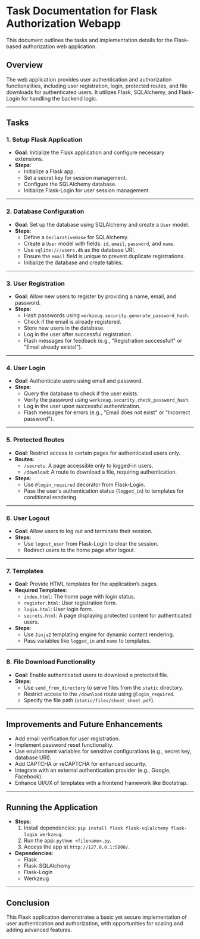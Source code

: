 # Task Documentation for Flask Authorization Webapp

This document outlines the tasks and implementation details for the Flask-based authorization web application.

## Overview
The web application provides user authentication and authorization functionalities, including user registration, login, protected routes, and file downloads for authenticated users. It utilizes Flask, SQLAlchemy, and Flask-Login for handling the backend logic.

---

## Tasks

### 1. **Setup Flask Application**
- **Goal**: Initialize the Flask application and configure necessary extensions.
- **Steps**:
  - Initialize a Flask app.
  - Set a secret key for session management.
  - Configure the SQLAlchemy database.
  - Initialize Flask-Login for user session management.

---

### 2. **Database Configuration**
- **Goal**: Set up the database using SQLAlchemy and create a `User` model.
- **Steps**:
  - Define a `DeclarativeBase` for SQLAlchemy.
  - Create a `User` model with fields: `id`, `email`, `password`, and `name`.
  - Use `sqlite:///users.db` as the database URI.
  - Ensure the `email` field is unique to prevent duplicate registrations.
  - Initialize the database and create tables.

---

### 3. **User Registration**
- **Goal**: Allow new users to register by providing a name, email, and password.
- **Steps**:
  - Hash passwords using `werkzeug.security.generate_password_hash`.
  - Check if the email is already registered.
  - Store new users in the database.
  - Log in the user after successful registration.
  - Flash messages for feedback (e.g., "Registration successful!" or "Email already exists!").

---

### 4. **User Login**
- **Goal**: Authenticate users using email and password.
- **Steps**:
  - Query the database to check if the user exists.
  - Verify the password using `werkzeug.security.check_password_hash`.
  - Log in the user upon successful authentication.
  - Flash messages for errors (e.g., "Email does not exist" or "Incorrect password").

---

### 5. **Protected Routes**
- **Goal**: Restrict access to certain pages for authenticated users only.
- **Routes**:
  - `/secrets`: A page accessible only to logged-in users.
  - `/download`: A route to download a file, requiring authentication.
- **Steps**:
  - Use `@login_required` decorator from Flask-Login.
  - Pass the user's authentication status (`logged_in`) to templates for conditional rendering.

---

### 6. **User Logout**
- **Goal**: Allow users to log out and terminate their session.
- **Steps**:
  - Use `logout_user` from Flask-Login to clear the session.
  - Redirect users to the home page after logout.

---

### 7. **Templates**
- **Goal**: Provide HTML templates for the application’s pages.
- **Required Templates**:
  - `index.html`: The home page with login status.
  - `register.html`: User registration form.
  - `login.html`: User login form.
  - `secrets.html`: A page displaying protected content for authenticated users.
- **Steps**:
  - Use `Jinja2` templating engine for dynamic content rendering.
  - Pass variables like `logged_in` and `name` to templates.

---

### 8. **File Download Functionality**
- **Goal**: Enable authenticated users to download a protected file.
- **Steps**:
  - Use `send_from_directory` to serve files from the `static` directory.
  - Restrict access to the `/download` route using `@login_required`.
  - Specify the file path (`static/files/cheat_sheet.pdf`).

---

## Improvements and Future Enhancements
- Add email verification for user registration.
- Implement password reset functionality.
- Use environment variables for sensitive configurations (e.g., secret key, database URI).
- Add CAPTCHA or reCAPTCHA for enhanced security.
- Integrate with an external authentication provider (e.g., Google, Facebook).
- Enhance UI/UX of templates with a frontend framework like Bootstrap.

---

## Running the Application
- **Steps**:
  1. Install dependencies: `pip install flask flask-sqlalchemy flask-login werkzeug`.
  2. Run the app: `python <filename>.py`.
  3. Access the app at `http://127.0.0.1:5000/`.
- **Dependencies**:
  - Flask
  - Flask-SQLAlchemy
  - Flask-Login
  - Werkzeug

---

## Conclusion
This Flask application demonstrates a basic yet secure implementation of user authentication and authorization, with opportunities for scaling and adding advanced features.

